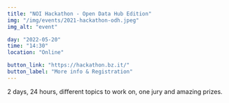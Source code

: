 ```yaml
---
title: "NOI Hackathon - Open Data Hub Edition"
img: "/img/events/2021-hackathon-odh.jpeg"
img_alt: "event"

day: "2022-05-20"
time: "14:30"
location: "Online"

button_link: "https://hackathon.bz.it/"
button_label: "More info & Registration"
---
```


2 days, 24 hours, different topics to work on, one jury and amazing prizes.
